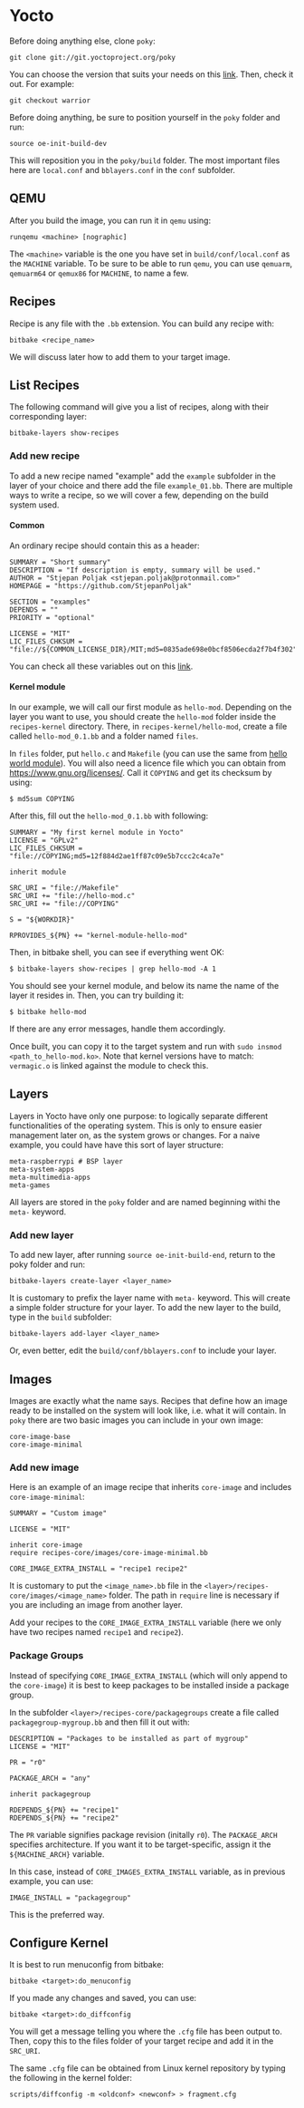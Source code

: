# Yocto

Before doing anything else, clone `poky`:

```shell
git clone git://git.yoctoproject.org/poky
```

You can choose the version that suits your needs on this [link](https://git.yoctoproject.org/cgit/cgit.cgi/poky/). Then, check it out. For example:

```shell
git checkout warrior
```

Before doing anything, be sure to position yourself in the `poky` folder and run:

```shell
source oe-init-build-dev
```

This will reposition you in the `poky/build` folder. The most important files here are `local.conf` and `bblayers.conf` in the `conf` subfolder.

## QEMU

After you build the image, you can run it in `qemu` using:

```shell
runqemu <machine> [nographic]
```

The `<machine>` variable is the one you have set in `build/conf/local.conf` as the `MACHINE` variable. To be sure to be able to run `qemu`, you can use `qemuarm`, `qemuarm64` or `qemux86` for `MACHINE`, to name a few.

## Recipes

Recipe is any file with the `.bb` extension. You can build any recipe with:

```shell
bitbake <recipe_name>
```

We will discuss later how to add them to your target image.

## List Recipes

The following command will give you a list of recipes, along with their corresponding layer:

```shell
bitbake-layers show-recipes
```

### Add new recipe

To add a new recipe named "example" add the `example` subfolder in the layer of your choice and there add the file `example_01.bb`. There are multiple ways to write a recipe, so we will cover a few, depending on the build system used.

#### Common

An ordinary recipe should contain this as a header:

```shell
SUMMARY = "Short summary"
DESCRIPTION = "If description is empty, summary will be used."
AUTHOR = "Stjepan Poljak <stjepan.poljak@protonmail.com>"
HOMEPAGE = "https://github.com/StjepanPoljak"

SECTION = "examples"
DEPENDS = ""
PRIORITY = "optional"

LICENSE = "MIT"
LIC_FILES_CHKSUM = "file://${COMMON_LICENSE_DIR}/MIT;md5=0835ade698e0bcf8506ecda2f7b4f302"
```

You can check all these variables out on this [link](https://www.yoctoproject.org/docs/latest/ref-manual/ref-manual.html).

#### Kernel module

In our example, we will call our first module as `hello-mod`. Depending on the layer you want to use, you should create the `hello-mod` folder inside the `recipes-kernel` directory. There, in `recipes-kernel/hello-mod`, create a file called `hello-mod_0.1.bb` and a folder named `files`.

In `files` folder, put `hello.c` and `Makefile` (you can use the same from [hello world module](#hello-world-module)). You will also need a licence file which you can obtain from https://www.gnu.org/licenses/. Call it `COPYING` and get its checksum by using:

```shell
$ md5sum COPYING
```

After this, fill out the `hello-mod_0.1.bb` with following:

```shell
SUMMARY = "My first kernel module in Yocto"
LICENSE = "GPLv2"
LIC_FILES_CHKSUM = "file://COPYING;md5=12f884d2ae1ff87c09e5b7ccc2c4ca7e"

inherit module

SRC_URI = "file://Makefile"
SRC_URI += "file://hello-mod.c"
SRC_URI += "file://COPYING"

S = "${WORKDIR}"

RPROVIDES_${PN} += "kernel-module-hello-mod"
```

Then, in bitbake shell, you can see if everything went OK:

```shell
$ bitbake-layers show-recipes | grep hello-mod -A 1
```

You should see your kernel module, and below its name the name of the layer it resides in. Then, you can try building it:

```shell
$ bitbake hello-mod
```

If there are any error messages, handle them accordingly.

Once built, you can copy it to the target system and run with `sudo insmod <path_to_hello-mod.ko>`. Note that kernel versions have to match: `vermagic.o` is linked against the module to check this.

## Layers

Layers in Yocto have only one purpose: to logically separate different functionalities of the operating system. This is only to ensure easier management later on, as the system grows or changes. For a naive example, you could have have this sort of layer structure:

```
meta-raspberrypi # BSP layer
meta-system-apps
meta-multimedia-apps
meta-games
```

All layers are stored in the `poky` folder and are named beginning withi the `meta-` keyword.

### Add new layer

To add new layer, after running `source oe-init-build-end`, return to the poky folder and run:

```shell
bitbake-layers create-layer <layer_name>
```

It is customary to prefix the layer name with `meta-` keyword. This will create a simple folder structure for your layer. To add the new layer to the build, type in the `build` subfolder:

```shell
bitbake-layers add-layer <layer_name>
```

Or, even better, edit the `build/conf/bblayers.conf` to include your layer.

## Images

Images are exactly what the name says. Recipes that define how an image ready to be installed on the system will look like, i.e. what it will contain. In `poky` there are two basic images you can include in your own image:

```
core-image-base
core-image-minimal
```

### Add new image

Here is an example of an image recipe that inherits `core-image` and includes `core-image-minimal`:

```shell
SUMMARY = "Custom image"

LICENSE = "MIT"

inherit core-image
require recipes-core/images/core-image-minimal.bb

CORE_IMAGE_EXTRA_INSTALL = "recipe1 recipe2"
```

It is customary to put the `<image_name>.bb` file in the `<layer>/recipes-core/images/<image_name>` folder. The path in `require` line is necessary if you are including an image from another layer.

Add your recipes to the `CORE_IMAGE_EXTRA_INSTALL` variable (here we only have two recipes named `recipe1` and `recipe2`).

### Package Groups

Instead of specifying `CORE_IMAGE_EXTRA_INSTALL` (which will only append to the `core-image`) it is best to keep packages to be installed inside a package group.

In the subfolder `<layer>/recipes-core/packagegroups` create a file called `packagegroup-mygroup.bb` and then fill it out with:

```shell
DESCRIPTION = "Packages to be installed as part of mygroup"
LICENSE = "MIT"

PR = "r0"

PACKAGE_ARCH = "any"

inherit packagegroup

RDEPENDS_${PN} += "recipe1"
RDEPENDS_${PN} += "recipe2"
```

The `PR` variable signifies package revision (initally `r0`). The `PACKAGE_ARCH` specifies architecture. If you want it to be target-specific, assign it the `${MACHINE_ARCH}` variable.

In this case, instead of `CORE_IMAGES_EXTRA_INSTALL` variable, as in previous example, you can use:

```shell
IMAGE_INSTALL = "packagegroup"
```

This is the preferred way.

## Configure Kernel

It is best to run menuconfig from bitbake:

```shell
bitbake <target>:do_menuconfig
```

If you made any changes and saved, you can use:

```shell
bitbake <target>:do_diffconfig
```

You will get a message telling you where the `.cfg` file has been output to. Then, copy this to the files folder of your target recipe and add it in the `SRC_URI`.

The same `.cfg` file can be obtained from Linux kernel repository by typing the following in the kernel folder:

```shell
scripts/diffconfig -m <oldconf> <newconf> > fragment.cfg
```


